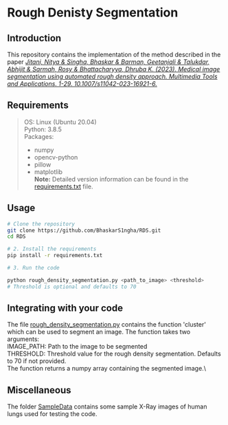 # Rough Denisty Segmentation
## Introduction
This repository contains the  implementation of the method described in the paper *[Jitani, Nitya & Singha, Bhaskar & Barman, Geetanjali & Talukdar, Abhijit & Sarmah, Rosy & Bhattacharyya, Dhruba K. (2023). Medical image segmentation using automated rough density approach. Multimedia Tools and Applications. 1-29. 10.1007/s11042-023-16921-6.](http://dx.doi.org/10.1007/s11042-023-16921-6)*

## Requirements
>OS: Linux (Ubuntu 20.04)\
>Python: 3.8.5\
>Packages:
>* numpy
>* opencv-python
>* pillow
>* matplotlib\
>**Note:** Detailed version information can be found in the [requirements.txt](requirements.txt) file.

## Usage

```bash
# Clone the repository
git clone https://github.com/BhaskarS1ngha/RDS.git
cd RDS

# 2. Install the requirements
pip install -r requirements.txt

# 3. Run the code

python rough_density_segmentation.py <path_to_image> <threshold>
# Threshold is optional and defaults to 70
```

## Integrating with your code
The file [rough_density_segmentation.py](rough_density_segmentation.py) contains the function 'cluster' which can be used to segment an image. The function takes two arguments: \
IMAGE_PATH: Path to the image to be segmented \
THRESHOLD: Threshold value for the rough density segmentation. Defaults to 70 if not provided.\
The function returns a numpy array containing the segmented image.\

## Miscellaneous
The folder [SampleData](SampleData) contains some sample X-Ray images of human lungs used for testing the code.




